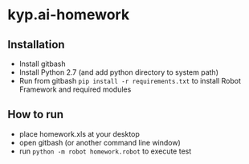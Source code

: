 # kyp.ai-homework

## Installation

* Install gitbash
* Install Python 2.7 (and add python directory to system path)
* Run from gitbash `pip install -r requirements.txt` to install Robot Framework and required modules

## How to run

* place homework.xls at your desktop
* open gitbash (or another command line window)
* run `python -m robot homework.robot` to execute test
